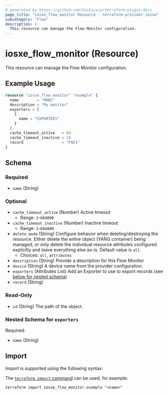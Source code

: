 ```yaml
---
# generated by https://github.com/hashicorp/terraform-plugin-docs
page_title: "iosxe_flow_monitor Resource - terraform-provider-iosxe"
subcategory: "Flow"
description: |-
  This resource can manage the Flow Monitor configuration.
---
```


# iosxe_flow_monitor (Resource)

This resource can manage the Flow Monitor configuration.

## Example Usage

```terraform
resource "iosxe_flow_monitor" "example" {
  name        = "MON1"
  description = "My monitor"
  exporters = [
    {
      name = "EXPORTER1"
    }
  ]
  cache_timeout_active   = 60
  cache_timeout_inactive = 10
  record                 = "FNF1"
}
```

<!-- schema generated by tfplugindocs -->
## Schema

### Required

- `name` (String)

### Optional

- `cache_timeout_active` (Number) Active timeout
  - Range: `1`-`604800`
- `cache_timeout_inactive` (Number) Inactive timeout
  - Range: `1`-`604800`
- `delete_mode` (String) Configure behavior when deleting/destroying the resource. Either delete the entire object (YANG container) being managed, or only delete the individual resource attributes configured explicitly and leave everything else as-is. Default value is `all`.
  - Choices: `all`, `attributes`
- `description` (String) Provide a description for this Flow Monitor
- `device` (String) A device name from the provider configuration.
- `exporters` (Attributes List) Add an Exporter to use to export records (see [below for nested schema](#nestedatt--exporters))
- `record` (String)

### Read-Only

- `id` (String) The path of the object.

<a id="nestedatt--exporters"></a>
### Nested Schema for `exporters`

Required:

- `name` (String)

## Import

Import is supported using the following syntax:

The [`terraform import` command](https://developer.hashicorp.com/terraform/cli/commands/import) can be used, for example:

```shell
terraform import iosxe_flow_monitor.example "<name>"
```
